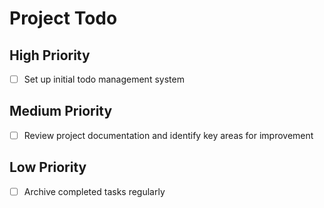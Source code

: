 # Project Todo

## High Priority
- [ ] Set up initial todo management system

## Medium Priority  
- [ ] Review project documentation and identify key areas for improvement

## Low Priority
- [ ] Archive completed tasks regularly